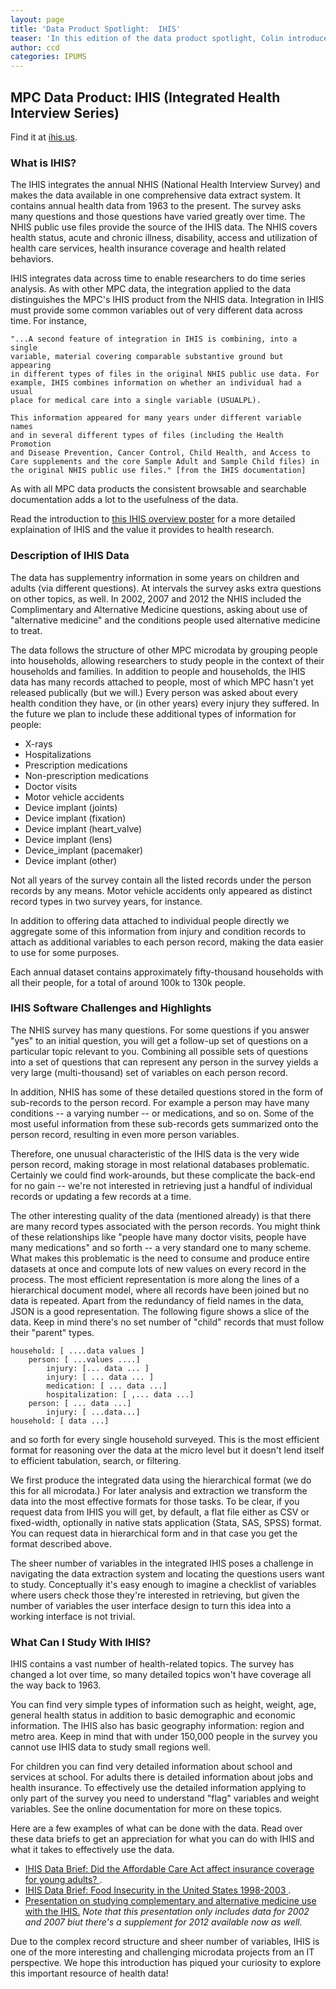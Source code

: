 ```yaml
---
layout: page
title: 'Data Product Spotlight:  IHIS'
teaser: 'In this edition of the data product spotlight, Colin introduces us to IHIS, our health survey data product.'
author: ccd
categories: IPUMS
---
```


## MPC Data Product: IHIS (Integrated Health Interview Series)

Find it at <a href="http://ihis.us/">ihis.us</a>.

### **What is IHIS?**

The IHIS integrates the annual NHIS (National Health Interview Survey) and makes the data available in one comprehensive data extract system. It contains annual health data from 1963 to the present. The survey asks many questions and those questions have varied greatly over time. The NHIS public use files provide the source of the IHIS data. The NHIS covers health status, acute and chronic illness, disability, access and utilization of health care services, health insurance coverage and health related behaviors.

IHIS integrates data across time to enable researchers to do time series analysis. As with other MPC data, the integration applied to the data distinguishes the MPC's IHIS product from the NHIS data. Integration in IHIS must provide some common variables out of very different data across time. For instance,

	"...A second feature of integration in IHIS is combining, into a single 
	variable, material covering comparable substantive ground but appearing 
	in different types of files in the original NHIS public use data. For 
	example, IHIS combines information on whether an individual had a usual 
	place for medical care into a single variable (USUALPL).
	
	This information appeared for many years under different variable names 
	and in several different types of files (including the Health Promotion 
	and Disease Prevention, Cancer Control, Child Health, and Access to 
	Care supplements and the core Sample Adult and Sample Child files) in 
	the original NHIS public use files." [from the IHIS documentation]

As with all MPC data products the consistent browsable and searchable documentation adds a lot to the usefulness of the data.

Read the introduction to <a href="https://www.ihis.us/ihis/resources/AHC_2011_poster.pdf">this IHIS overview poster</a> for a more detailed explaination of IHIS and the value it provides to health research.

### **Description of IHIS Data**

The data has supplementry information in some years on children and adults (via different questions). At intervals the survey asks extra questions on other topics, as well. In 2002, 2007 and 2012 the NHIS included the Complimentary and Alternative Medicine questions, asking about use of "alternative medicine" and the conditions people used alternative medicine to treat.

The data follows the structure of other MPC microdata by grouping people into households, allowing researchers to study people in the context of their households and families. In addition to people and households, the IHIS data has many records attached to people, most of which MPC hasn't yet released publically (but we will.)  Every person was asked about every health condition they have, or (in other years) every injury they suffered. In the future we plan to include these additional types of information for people:

* X-rays
* Hospitalizations
* Prescription medications
* Non-prescription medications
* Doctor visits
* Motor vehicle accidents
* Device implant (joints)
* Device implant (fixation)
* Device implant (heart_valve)
* Device implant (lens)
* Device_implant (pacemaker)
* Device implant (other)

Not all years of the survey contain all the listed records under the person records by any means. Motor vehicle accidents only appeared as distinct record types in two survey years, for instance.

In addition to offering data attached to individual people directly we aggregate some of this information from injury and condition records to attach as additional variables to each person record, making the data easier to use for some purposes.

Each annual dataset contains approximately fifty-thousand households with all their people, for a total of around 100k to 130k people.

### **IHIS Software Challenges and Highlights**

The NHIS survey has many questions. For some questions if you answer "yes" to an initial question, you will get a follow-up set of questions on a particular topic relevant to you. Combining all possible sets of questions into a set of questions that can represent any person in the survey yields a very large (multi-thousand) set of variables on each person record. 

In addition, NHIS has some of these detailed questions stored in the form of sub-records to the person record. For example a person may have many conditions -- a varying number -- or medications, and so on. Some of the most useful information from these sub-records gets summarized onto the person record, resulting in even more person variables.

Therefore, one unusual characteristic of the IHIS data is the very wide person record, making storage in most relational databases problematic. Certainly we could find work-arounds, but these complicate the back-end for no gain -- we're not interested in retrieving just a handful of individual records or updating a few records at a time.  

The other interesting quality of the data (mentioned already) is that there are many record types associated with the person records. You might think of these relationships like "people have many doctor visits, people have many medications" and so forth -- a very standard one to many scheme. What makes this problematic is the need to consume and produce entire datasets at once and compute lots of new values on every record in the process. The most efficient representation is more along the lines of a hierarchical document model, where all records have been joined but no data is repeated. Apart from the redundancy of field names in the data, JSON is a good representation. The following figure shows a slice of the data. Keep in mind there's no set number of "child" records that must follow their "parent" types. 

	household: [ ....data values ]
		person: [ ...values ....]
			injury: [... data ... ]
			injury: [ ... data ... ]
			medication: [ ... data ...]
			hospitalization: [ ,... data ...]
		person: [ ... data ...]
			injury: [ ...data...]
	household: [ data ...]
	
and so forth for every single household surveyed. This is the most efficient format for reasoning over the data at the micro level but it doesn't lend itself to efficient tabulation, search, or filtering. 

We first produce the integrated data using the hierarchical format (we do this for all microdata.) For later analysis and extraction we transform the data into the most effective formats for those tasks. To be clear, if you request data from IHIS you will get, by default, a flat file either as CSV or fixed-width, optionally in native stats application (Stata, SAS, SPSS) format. You can request data in hierarchical form and in that case you get the format described above.

The sheer number of variables in the integrated IHIS poses a challenge in navigating the data extraction system and locating the questions users want to study. Conceptually it's easy enough to imagine a checklist of variables where users check those they're interested in retrieving, but given the number of variables the user interface design to turn this idea into a working interface is not trivial.

### **What Can I Study With IHIS?**

IHIS contains a vast number of health-related topics. The survey has changed a lot over time, so many detailed topics won't have coverage all the way back to 1963. 

You can find very simple types of information such as height, weight, age, general health status in addition to basic demographic and economic information.  The IHIS also has basic geography information: region and metro area. Keep in mind that with under 150,000 people in the survey you cannot use IHIS data to study small regions well.

For children you can find very detailed information about school and services at school. For adults there is detailed information about jobs and health insurance. To effectively use the detailed information applying to only part of the survey you need to understand "flag" variables and weight variables.  See the online documentation for more on these topics.

Here are a few examples of what can be done with the data. Read over these data briefs to get an appreciation for what you can do with IHIS and what it takes to effectively use the data.

*  <a href="https://www.ihis.us/ihis/resources/IHIS_Data_Brief_No_2.pdf"> IHIS Data Brief: Did the Affordable Care Act affect insurance coverage for young adults? </a>.
*  <a href="https://www.ihis.us/ihis/resources/IHIS_Data_Brief_No_1.pdf"> IHIS Data Brief: Food Insecurity in the United States 1998-2003 </a>.
*   <a href="https://www.ihis.us/ihis/resources/Lee_APHA_Presentation.pdf">  Presentation on studying complementary and alternative medicine use with the IHIS.</a> _Note that this presentation only includes data for 2002 and 2007 biut there's a supplement for 2012 available now as well._

Due to the complex record structure and sheer number of variables, IHIS is one of the more interesting and challenging microdata projects from an IT perspective. We hope this introduction has piqued your curiosity to explore this important resource of health data!







